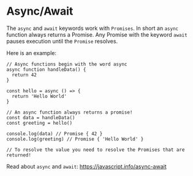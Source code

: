 # Async/Await

The `async` and `await` keywords work with `Promises`. In short an `async` function always returns a Promise. Any Promise with the keyword `await` pauses execution until the `Promise` resolves. 

Here is an example: 

```JS
// Async functions begin with the word async
async function handleData() {
  return 42
}

const hello = async () => {
  return 'Hello World'
}

// An async function always returns a promise!
const data = handleData()
const greeting = hello()

console.log(data) // Promise { 42 }
console.log(greeting) // Promise { 'Hello World' }

// To resolve the value you need to resolve the Promises that are returned! 
```


Read about `async` and `await`: https://javascript.info/async-await